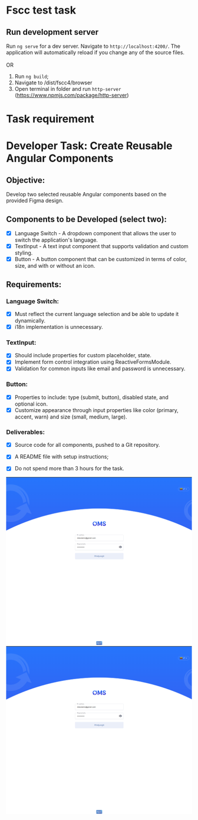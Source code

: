 # Fscc test task

## Run development server

Run `ng serve` for a dev server. Navigate to `http://localhost:4200/`. The application will automatically reload if you change any of the source files.
<br/>
<br/>
OR
<br/>
1. Run `ng build`;
2. Navigate to /dist/fscc4/browser
3. Open terminal in folder and run `http-server` (https://www.npmjs.com/package/http-server)
# Task requirement

# Developer Task: Create Reusable Angular Components

## Objective:
Develop two selected reusable Angular components based on the provided Figma
design.

## Components to be Developed (select two):
- [x] Language Switch - A dropdown component that allows the user to switch the application&#39;s language.
- [x] TextInput - A text input component that supports validation and custom styling.
- [x] Button - A button component that can be customized in terms of color, size, and with or without an icon.

## Requirements:

### Language Switch:
- [x]    Must reflect the current language selection and be able to update it dynamically.
- [x]    i18n implementation is unnecessary.

### TextInput:
- [x]    Should include properties for custom placeholder, state.
- [x]    Implement form control integration using ReactiveFormsModule.
- [x]    Validation for common inputs like email and password is unnecessary.

### Button:
- [x]    Properties to include: type (submit, button), disabled state, and optional icon.
- [x]    Customize appearance through input properties like color (primary, accent, warn) and size (small, medium, large).

### Deliverables:
- [x] Source code for all components, pushed to a Git repository.
- [x] A README file with setup instructions;
- [x] Do not spend more than 3 hours for the task.


![alt text](https://raw.githubusercontent.com/mksolemn/fscc-test/main/src/assets/Screenshot.png "FSCC")
![alt text](https://raw.githubusercontent.com/mksolemn/fscc-test/main/src/assets/Screenshot.png "FSCCm")
